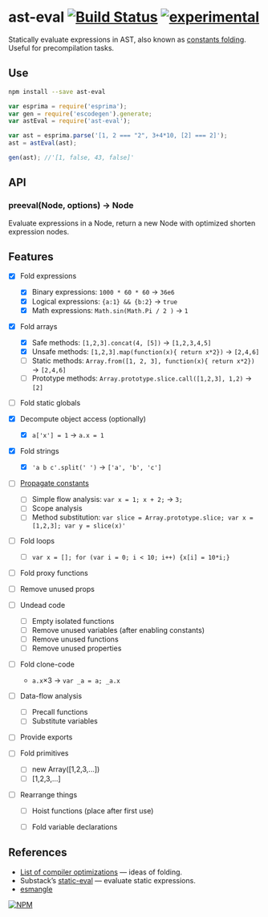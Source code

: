 # ast-eval [![Build Status](https://travis-ci.org/dfcreative/ast-eval.svg?branch=master)](https://travis-ci.org/dfcreative/ast-eval) [![experimental](http://badges.github.io/stability-badges/dist/experimental.svg)](http://github.com/badges/stability-badges)

Statically evaluate expressions in AST, also known as [constants folding](http://en.wikipedia.org/wiki/Constant_folding). Useful for precompilation tasks.


## Use

```sh
npm install --save ast-eval
```

```js
var esprima = require('esprima');
var gen = require('escodegen').generate;
var astEval = require('ast-eval');

var ast = esprima.parse('[1, 2 === "2", 3+4*10, [2] === 2]');
ast = astEval(ast);

gen(ast); //'[1, false, 43, false]'
```


## API

### preeval(Node, options) → Node

Evaluate expressions in a Node, return a new Node with optimized shorten expression nodes.

<!--
| Option | Default value | Description |
|---|---|---|
| optimize | `false` | Ignore eval results lengthen than initial source code |
| computeProps | `false` | Try to evaluate `computed` properties |
| externs | `{}` | External constant values or functions |
| exports | `''` | List of variables to provide as exports |
| evalGlobals | `true` | Ast-eval takes supposation that native environment isn’t changed and all built-ins have it’s original or polyfilled methods. If you redefine the built-ins, like with [sugar.js]() or similar library - make sure to provide it as externs. Or you can set `evalGlobals=true` to avoid evaluating globals. |
-->


## Features

* [x] Fold expressions
	* [x] Binary expressions: `1000 * 60 * 60` → `36e6`
	* [x] Logical expressions: `{a:1} && {b:2}` → `true`
	* [x] Math expressions: `Math.sin(Math.Pi / 2 )` → `1`

* [x] Fold arrays
	* [x] Safe methods: `[1,2,3].concat(4, [5])` → `[1,2,3,4,5]`
	* [x] Unsafe methods: `[1,2,3].map(function(x){ return x*2})` → `[2,4,6]`
	* [ ] Static methods: `Array.from([1, 2, 3], function(x){ return x*2})` → `[2,4,6]`
	* [ ] Prototype methods: `Array.prototype.slice.call([1,2,3], 1,2)` → `[2]`

* [ ] Fold static globals

* [x] Decompute object access (optionally)
	* [x] `a['x'] = 1` → `a.x = 1`

* [x] Fold strings
	* [x] `'a b c'.split(' ')` → `['a', 'b', 'c']`

* [ ] [Propagate constants](http://en.wikipedia.org/wiki/Constant_folding#Constant_propagation)
	* [ ] Simple flow analysis: `var x = 1; x + 2;` → `3;`
	* [ ] Scope analysis
	* [ ] Method substitution: `var slice = Array.prototype.slice; var x = [1,2,3]; var y = slice(x)'`

* [ ] Fold loops
	* [ ] `var x = []; for (var i = 0; i < 10; i++) {x[i] = 10*i;}`

* [ ] Fold proxy functions

* [ ] Remove unused props

* [ ] Undead code
	* [ ] Empty isolated functions
	* [ ] Remove unused variables (after enabling constants)
	* [ ] Remove unused functions
	* [ ] Remove unused properties

* [ ] Fold clone-code
	* `a.x`×3 → `var _a = a; _a.x`

* [ ] Data-flow analysis
	* [ ] Precall functions
	* [ ] Substitute variables

* [ ] Provide exports

* [ ] Fold primitives
	* [ ] new Array([1,2,3,...])
	* [ ] [1,2,3,...]

* [ ] Rearrange things
	* [ ] Hoist functions (place after first use)
	* [ ] Fold variable declarations



## References

* [List of compiler optimizations](http://en.wikipedia.org/wiki/Optimizing_compiler) — ideas of folding.
* Substack’s [static-eval](https://github.com/substack/static-eval) — evaluate static expressions.
* [esmangle](https://github.com/estools/esmangle)


[![NPM](https://nodei.co/npm/ast-eval.png?downloads=true&downloadRank=true&stars=true)](https://nodei.co/npm/ast-eval/)